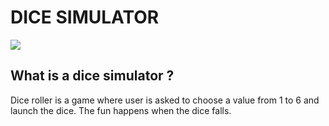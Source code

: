 # DICE SIMULATOR

![](https://spikeybits.com/wp-content/uploads/2016/12/Rolling-Dice.jpg)

## What is a dice simulator ?

Dice roller is a game where user is asked to choose a value from 1 to 6 and launch the dice.
The fun happens when the dice falls.

